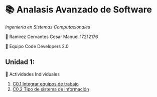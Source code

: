 # :books: Analasis Avanzado de Software
*Ingenieria en Sistemas Computacionales*

:boy: Ramirez Cervantes Cesar Manuel    17212176 

:green_book: Equipo Code Developers 2.0

## Unidad 1: ##
:memo: Actividades Individuales
  
   1. [C0.1 Integrar equipos de trabajo](blog/C0.1_IntegrarEquiposdeTrabajo_CesarRamirez.pdf)
   2. [C0.2 Tipo de sistema de información](blog/C0.2_TipoDeSistemaDeInformacion.md)
